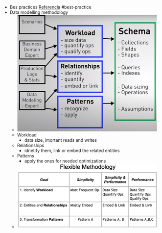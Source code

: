 - Bes practices [Referencia](https://www.mongodb.com/developer/products/mongodb/mongodb-schema-design-best-practices/) #best-practice
- Data modelling methodology
	- ![image.png](../assets/image_1666212707294_0.png)
	- Workload
		- data size, imortant reads and writes
	- Relationships
		- idnetify them, link or embed the related entities
	- Patterns
		- apply the ones for needed optimizations
	- ![image.png](../assets/image_1666214269279_0.png)